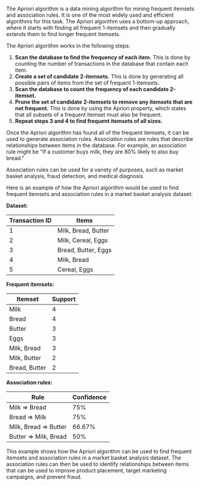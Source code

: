 The Apriori algorithm is a data mining algorithm for mining frequent itemsets and association rules. It is one of the most widely used and efficient algorithms for this task. The Apriori algorithm uses a bottom-up approach, where it starts with finding all frequent 1-itemsets and then gradually extends them to find longer frequent itemsets.

The Apriori algorithm works in the following steps:

1. **Scan the database to find the frequency of each item.** This is done by counting the number of transactions in the database that contain each item.
2. **Create a set of candidate 2-itemsets.** This is done by generating all possible pairs of items from the set of frequent 1-itemsets.
3. **Scan the database to count the frequency of each candidate 2-itemset.**
4. **Prune the set of candidate 2-itemsets to remove any itemsets that are not frequent.** This is done by using the Apriori property, which states that all subsets of a frequent itemset must also be frequent.
5. **Repeat steps 3 and 4 to find frequent itemsets of all sizes.**

Once the Apriori algorithm has found all of the frequent itemsets, it can be used to generate association rules. Association rules are rules that describe relationships between items in the database. For example, an association rule might be "If a customer buys milk, they are 80% likely to also buy bread."

Association rules can be used for a variety of purposes, such as market basket analysis, fraud detection, and medical diagnosis.

Here is an example of how the Apriori algorithm would be used to find frequent itemsets and association rules in a market basket analysis dataset:

**Dataset:**

| Transaction ID | Items |
|---|---|
| 1 | Milk, Bread, Butter |
| 2 | Milk, Cereal, Eggs |
| 3 | Bread, Butter, Eggs |
| 4 | Milk, Bread |
| 5 | Cereal, Eggs |

**Frequent itemsets:**

| Itemset | Support |
|---|---|
| Milk | 4 |
| Bread | 4 |
| Butter | 3 |
| Eggs | 3 |
| Milk, Bread | 3 |
| Milk, Butter | 2 |
| Bread, Butter | 2 |

**Association rules:**

| Rule | Confidence |
|---|---|
| Milk => Bread | 75% |
| Bread => Milk | 75% |
| Milk, Bread => Butter | 66.67% |
| Butter => Milk, Bread | 50% |

This example shows how the Apriori algorithm can be used to find frequent itemsets and association rules in a market basket analysis dataset. The association rules can then be used to identify relationships between items that can be used to improve product placement, target marketing campaigns, and prevent fraud.
